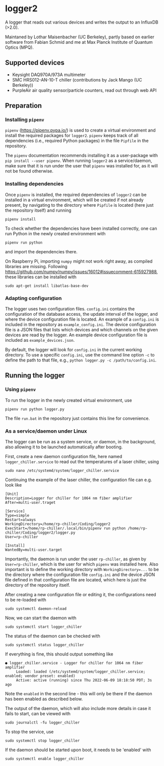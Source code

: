 # logger2
A logger that reads out various devices and writes the output to an InfluxDB (>2.0).

Maintaned by Lothar Maisenbacher (UC Berkeley), partly based on earlier software from Fabian Schmid and me at Max Planck Institute of Quantum Optics (MPQ).

## Supported devices

- Keysight DAQ970A/973A multimeter
- SMC HRS012-AN-10-T chiller (contributions by Jack Mango (UC Berkeley))
- PurpleAir air quality sensor/particle counters, read out through web API

## Preparation

### Installing `pipenv`

`pipenv` (https://pipenv.pypa.io/) is used to create a virtual environment and install the required packages for `logger2`. `pipenv` keeps track of all dependencies (i.e., required Python packages) in the file `Pipfile` in the repository.

The `pipenv` documentation recommends installing it as a user-package with `pip install --user pipenv`. When running `logger2` as a service/daemon, make sure that it is run under the user that `pipenv` was installed for, as it will not be found otherwise.

### Installing dependencies

Once `pipenv` is installed, the required dependencies of `logger2` can be installed in a virtual environment, which will be created if not already present, by navigating to the directory where `Pipfile` is located (here just the repository itself) and running

```
pipenv install
```

To check whether the dependencies have been installed correctly, one can run Python in the newly created environment with

```
pipenv run python
```

and import the dependencies there.

On Raspberry Pi, importing `numpy` might not work right away, as compiled libraries are missing. Following https://github.com/numpy/numpy/issues/16012#issuecomment-615927988, these libraries can be installed with

```
sudo apt-get install libatlas-base-dev
```

### Adapting configuration

The logger uses two configuration files. `config.ini` contains the configuration of the database access, the update interval of the logger, and where the device configuration file is located. An example of a `config.ini` is included in the repository as `example_config.ini`. The device configuration file is a JSON files that lists which devices and which channels on the given devices are read by the logger. An example device configuration file is included as `example_devices.json`.

By default, the logger will look for `config.ini` in the current working directory. To use a specific `config.ini`, use the command line option `-c` to define the path to that file, e.g., `python logger.py -c /path/to/config.ini`.

## Running the logger

### Using `pipenv`

To run the logger in the newly created virtual environment, use

```
pipenv run python logger.py
```

The file `run.bat` in the repository just contains this line for convenience.

### As a service/daemon under Linux

The logger can be run as a system service, or daemon, in the background, also allowing it to be launched automatically after booting.

First, create a new daemon configuration file, here named `logger_chiller.service` to read out the temperatures of a laser chiller, using

```
sudo nano /etc/systemd/system/logger_chiller.service
```

Continuing the example of the laser chiller, the configuration file can e.g. look like

```
[Unit]
Description=Logger for chiller for 1064 nm fiber amplifier
After=multi-user.traget

[Service]
Type=simple
Restart=always
WorkingDirectory=/home/rp-chiller/Coding/logger2
ExecStart=/home/rp-chiller/.local/bin/pipenv run python /home/rp-chiller/Coding/logger2/logger.py
User=rp-chiller

[Install]
WantedBy=multi-user.target
```

Importantly, the daemon is run under the user `rp-chiller`, as given by `User=rp-chiller`, which is the user for which `pipenv` was installed here. Also important is to define the working directory with `WorkingDirectory=...` to be the directory where the configuration file `config.ini` and the device JSON file defined in that configuration file are located, which here is just the directory of the repository itself.

After creating a new configuration file or editing it, the configurations need to be re-loaded with

```
sudo systemctl daemon-reload
```

Now, we can start the daemon with

```
sudo systemctl start logger_chiller
```

The status of the daemon can be checked with

```
sudo systemctl status logger_chiller
```

If everything is fine, this should output something like

```
● logger_chiller.service - Logger for chiller for 1064 nm fiber amplifier
     Loaded: loaded (/etc/systemd/system/logger_chiller.service; enabled; vendor preset: enabled)
     Active: active (running) since Thu 2022-06-09 18:18:50 PDT; 3s ago
```

Note the `enabled` in the second line - this will only be there if the daemon has been enabled as described below.

The output of the daemon, which will also include more details in case it fails to start, can be viewed with

```
sudo journalctl -fu logger_chiller
```

To stop the service, use

```
sudo systemctl stop logger_chiller
```

If the daemon should be started upon boot, it needs to be 'enabled' with

```
sudo systemctl enable logger_chiller
```
